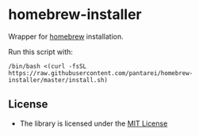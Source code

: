 homebrew-installer
==================

Wrapper for [homebrew](https://github.com/Homebrew/homebrew) installation.

Run this script with:

    /bin/bash <(curl -fsSL https://raw.githubusercontent.com/pantarei/homebrew-installer/master/install.sh)

License
-------

-   The library is licensed under the [MIT
    License](http://opensource.org/licenses/MIT)
